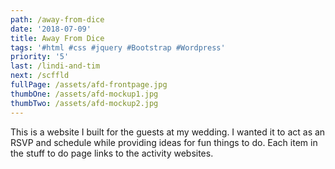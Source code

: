 ```yaml
---
path: /away-from-dice
date: '2018-07-09'
title: Away From Dice
tags: '#html #css #jquery #Bootstrap #Wordpress'
priority: '5'
last: /lindi-and-tim
next: /scffld
fullPage: /assets/afd-frontpage.jpg
thumbOne: /assets/afd-mockup1.jpg
thumbTwo: /assets/afd-mockup2.jpg
---
```

This is a website I built for the guests at my wedding. I wanted it to act as an RSVP and schedule while providing ideas for fun things to do. Each item in the stuff to do page links to the activity websites.
